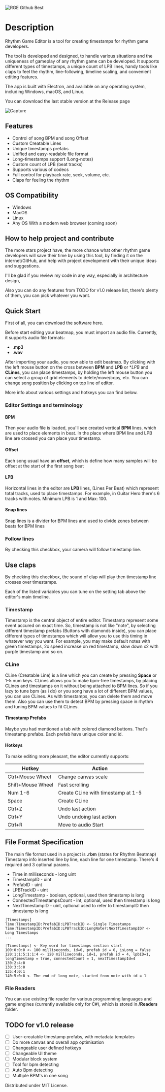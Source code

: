 ![RGE Github Best](https://user-images.githubusercontent.com/46647517/116629762-a7a9b580-a95a-11eb-8b7a-c3e92264b35b.png)

# Description
Rhythm Game Editor is a tool for creating timestamps for rhythm game developers.

The tool is developed and designed, to handle various situations and the uniqueness of gameplay of any rhythm game can be developed. It supports different types of timestamps, a unique count of LPB lines, handy tools like сlaps to feel the rhythm, line-following, timeline scaling, and convenient editing features.

The app is built with Electron, and available on any operating system, including Windows, macOS, and Linux.

You can download the last stable version at the Release page

![Capture](https://user-images.githubusercontent.com/46647517/116630699-60bcbf80-a95c-11eb-9054-cf4a957610df.PNG)

## Features
* Control of song BPM and song Offset
* Custom Creatable Lines
* Unique timestamps prefabs
* Unified and easy-readable file format
* Long-timestamps support (Long-notes)
* Custom count of LPB (beat tracks)
* Supports various of codecs
* Full control for playback rate, seek, volume, etc.
* Claps for feeling the rhythm

## OS Compatibility
* Windows
* MacOS
* Linux
* Any OS With a modern web browser (coming soon)

## How to help project and contribute
The more stars project have, the more chance what other rhythm game developers will save their time by using this tool, by finding it on the internet/GitHub, and help with 
project development with their unique ideas and suggestions.

I'll be glad if you review my code in any way, especially in architecture design,

Also you can do any features from TODO for v1.0 release list, there's plenty of them, you can pick whatever you want.

## Quick Start
First of all, you can download the software here.

Before start editing your beatmap, you must import an audio file. Currently, it supports audio file formats:
* **.mp3** 
* **.wav** 

After importing your audio, you now able to edit beatmap.
By clicking with the left mouse button on the cross between **BPM** and **LPB** or **LPB* and **CLines**, you can place timestamps, by holding the left mouse button you can select a group of grid elements to delete/move/copy, etc. You can change song position by clicking on top line of editor.

More info about various settings and hotkeys you can find below.

### Editor Settings and terminology
#### BPM 
Then your audio file is loaded, you'll see created vertical **BPM** lines, which are used to place elements in beat. In the place where BPM line and LPB line are crossed
you can place your timestamp.

#### Offset
Each song usual have an **offset**, which is define how many samples will be offset at the start of the first song beat

#### LPB
Horizontal lines in the editor are **LPB** lines, (Lines Per Beat) which represent total tracks, used to place timestamps. For example, in Guitar Hero there's
6 tracks with notes. Minimum LPB is 1 and Max: 100.

#### Snap lines
Snap lines is a divider for BPM lines and used to divide zones between beats for BPM lines

### Follow lines
By checking this checkbox, your camera will follow timestamp line.

## Use claps
By checking this checkbox, the sound of clap will play then timestamp line crosses over timestamps.

Each of the listed variables you can tune on the setting tab above the editor's main timeline.

### Timestamp 
Timestamp is the central object of entire editor. Timestamp represent some event accured on exact time. So, timestamp is not like "note", by selecting different timestamp prefabs (Buttons with diamonds inside), you can place different types of timestamps which will allow you to use this timing in whatever way you want. For example, you may make default notes with green timestamps, 2x speed increase on red timestamp, slow down x2 with purple timestamp and so on.

### CLine 
CLine (Creatable Line) is a line which you can create by pressing **Space** or 1-5 num keys. CLines allows you to make bpm-free timestamps, by placing CLines and timestamps on it without being attached to BPM lines. So if you lazy to tune bpm (as i do) or you song have a lot of different BPM values, you can use CLines. As with timestamps, you can delete them and move them. Also you can use them to detect BPM by pressing space in rhythm and tuning BPM values to fit CLines.

#### Timestamp Prefabs
Maybe you had mentioned a tab with colored diamond buttons. That's timestamp prefabs. Each prefab have unique color and id.

#### Hotkeys 
To make editing more pleasant, the editor currently supports: 

Hotkey | Action
-------|-------
Ctrl+Mouse Wheel | Change canvas scale
Shift+Mouse Wheel | Fast scrolling
Num 1-6 | Create CLine with timestamp at 1-5
Space | Create CLine
Ctrl+Z | Undo last action
Ctrl+Y | Undo undoing last action
Ctrl+R | Move to audio Start

## File Format Specification
The main file format used in a project is **.rbm** (states for Rhythm Beatmap)
Timestamp info inserted line by line, each line for one timestamp.
There's 4 required and 3 optional params.
- Time in milliseconds - long uint
- TimestampID - uint
- PrefabID - uint
- LPBTrackID - uint
- LongTimestamp - boolean, optional, used then timestamp is long
- ConnectedTimestampsCount - int, optional, used then timestamp is long
- NextTimestampID - uint, optional used to refer to timestampID then timestamp is long

```
[Timestamps]
Time:TimestampID:PrefabID:LPBTrackID <- Single Timestamps
Time:TimestampID:PrefabID:LPBTrackID:LongNote?:NextTimestampID? <- Long Timestamps
...

[Timestamps] <- Key word for timestamps section start
100:0:0:0 <- 100 milliseconds, id=0, prefab id = 0, isLong = false
120:1:1:5:1:1:4 <- 120 milliseconds, id=1, prefab id = 4, lpbID=1, longTimestamp = true, connectedCount = 1, nextTimestampId=4
130:2:4:0
130:3:5:0
135:4:0:1
140:5:0:0 <- The end of long note, started from note with id = 1
```

### File Readers
You can use existing file reader for various programming languages and game engines (currently available only for C#), which is stored in **/Readers** folder.

## TODO for v1.0 release
- [ ] User-creatable timestamp prefabs, with metadata templates
- [ ] Do more canvas and overall app optimisation
- [ ] Changeable user defined hotkeys
- [ ] Changeable UI theme 
- [ ] Modular block system
- [ ] Tool for bpm detecting
- [ ] Auto Bpm detecting
- [ ] Multiple BPM's in one song

Distributed under MIT License. 
